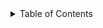 <details>
  <summary>Table of Contents</summary>
  <ol>
    <li>
      <a href="#about-the-project">About The Project</a>
      <p>The project“Online Library Management System” is developed in ASP.NET, which mainly focuses on basic operations in a library like adding new member, new books, and updating new information, searching books and members and facility to issue and return books.</p>
      <ul>
        <li><a href="#built-with">Built With</a></li>
      </ul>
    </li>
    <li>
      <a href="#getting-started">Getting Started</a>
      <ul>
        <li><a href="#prerequisites">Prerequisites</a></li>
        <li><a href="#installation">Installation</a></li>
      </ul>
    </li>
    <li><a href="#usage">Usage</a></li>
    <li><a href="#roadmap">Roadmap</a></li>
    <li><a href="#contributing">Contributing</a></li>
    <li><a href="#license">License</a></li>
    <li><a href="#contact">Contact</a></li>
    <li><a href="#acknowledgments">Acknowledgments</a></li>
  </ol>
</details>


